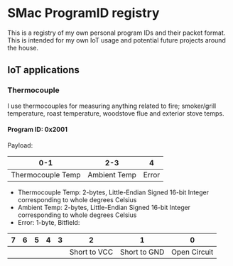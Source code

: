 # SMac ProgramID registry
This is a registry of my own personal program IDs and their packet format.  This is intended for my own IoT usage and potential future projects around the house.

## IoT applications

### Thermocouple
I use thermocouples for measuring anything related to fire; smoker/grill temperature, roast temperature, woodstove flue and exterior stove temps.
#### Program ID: 0x2001
Payload:

| 0-1 | 2-3 | 4 |
|-----|-----|---|
| Thermocouple Temp | Ambient Temp | Error |

* Thermocouple Temp: 2-bytes, Little-Endian Signed 16-bit Integer corresponding to whole degrees Celsius
* Ambient Temp: 2-bytes, Little-Endian Signed 16-bit Integer corresponding to whole degrees Celsius
* Error: 1-byte, Bitfield:

| 7 | 6 | 5 | 4 | 3 | 2 | 1 | 0 |
|---|---|---|---|---|---|---|---|
|   |   |   |   |   |Short to VCC|Short to GND|Open Circuit|